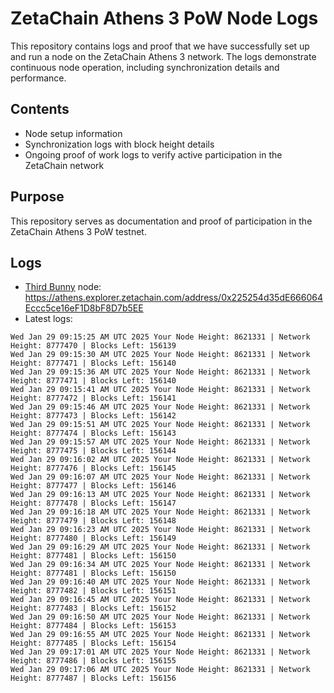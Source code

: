# ZetaChain Athens 3 PoW Node Logs
This repository contains logs and proof that we have successfully set up and run a node on the ZetaChain Athens 3 network. The logs demonstrate continuous node operation, including synchronization details and performance.

## Contents
- Node setup information
- Synchronization logs with block height details
- Ongoing proof of work logs to verify active participation in the ZetaChain network

## Purpose
This repository serves as documentation and proof of participation in the ZetaChain Athens 3 PoW testnet.

## Logs

- [Third Bunny](https://thirdbunny.xyz/) node: https://athens.explorer.zetachain.com/address/0x225254d35dE666064Eccc5ce16eF1D8bF8D7b5EE
- Latest logs:
```
Wed Jan 29 09:15:25 AM UTC 2025 Your Node Height: 8621331 | Network Height: 8777470 | Blocks Left: 156139
Wed Jan 29 09:15:30 AM UTC 2025 Your Node Height: 8621331 | Network Height: 8777471 | Blocks Left: 156140
Wed Jan 29 09:15:36 AM UTC 2025 Your Node Height: 8621331 | Network Height: 8777471 | Blocks Left: 156140
Wed Jan 29 09:15:41 AM UTC 2025 Your Node Height: 8621331 | Network Height: 8777472 | Blocks Left: 156141
Wed Jan 29 09:15:46 AM UTC 2025 Your Node Height: 8621331 | Network Height: 8777473 | Blocks Left: 156142
Wed Jan 29 09:15:51 AM UTC 2025 Your Node Height: 8621331 | Network Height: 8777474 | Blocks Left: 156143
Wed Jan 29 09:15:57 AM UTC 2025 Your Node Height: 8621331 | Network Height: 8777475 | Blocks Left: 156144
Wed Jan 29 09:16:02 AM UTC 2025 Your Node Height: 8621331 | Network Height: 8777476 | Blocks Left: 156145
Wed Jan 29 09:16:07 AM UTC 2025 Your Node Height: 8621331 | Network Height: 8777477 | Blocks Left: 156146
Wed Jan 29 09:16:13 AM UTC 2025 Your Node Height: 8621331 | Network Height: 8777478 | Blocks Left: 156147
Wed Jan 29 09:16:18 AM UTC 2025 Your Node Height: 8621331 | Network Height: 8777479 | Blocks Left: 156148
Wed Jan 29 09:16:23 AM UTC 2025 Your Node Height: 8621331 | Network Height: 8777480 | Blocks Left: 156149
Wed Jan 29 09:16:29 AM UTC 2025 Your Node Height: 8621331 | Network Height: 8777481 | Blocks Left: 156150
Wed Jan 29 09:16:34 AM UTC 2025 Your Node Height: 8621331 | Network Height: 8777481 | Blocks Left: 156150
Wed Jan 29 09:16:40 AM UTC 2025 Your Node Height: 8621331 | Network Height: 8777482 | Blocks Left: 156151
Wed Jan 29 09:16:45 AM UTC 2025 Your Node Height: 8621331 | Network Height: 8777483 | Blocks Left: 156152
Wed Jan 29 09:16:50 AM UTC 2025 Your Node Height: 8621331 | Network Height: 8777484 | Blocks Left: 156153
Wed Jan 29 09:16:55 AM UTC 2025 Your Node Height: 8621331 | Network Height: 8777485 | Blocks Left: 156154
Wed Jan 29 09:17:01 AM UTC 2025 Your Node Height: 8621331 | Network Height: 8777486 | Blocks Left: 156155
Wed Jan 29 09:17:06 AM UTC 2025 Your Node Height: 8621331 | Network Height: 8777487 | Blocks Left: 156156
```
